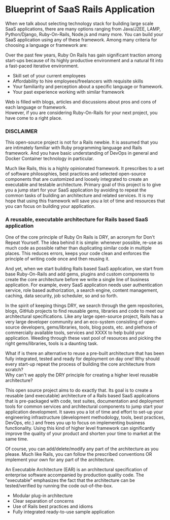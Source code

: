 
# Blueprint of SaaS Rails Application


When we talk about selecting technology stack for building large scale SaaS applications, there are many options ranging from Java/J2EE, LAMP,
Python/Django, Ruby-On-Rails, Node.js and many more. You can build your SaaS application using any of these framework.  Among many criteria for
choosing a language or framework are:

Over the past few years, Ruby On Rails has gain significant traction among start-ups because of its highly productive environment and
a natural fit into a fast-paced iterative environment.

- Skill set of your current employees
- Affordability to hire employees/freelancers with requisite skills 
- Your familiarity and perception about a specific language or framework.
- Your past experience working with similar framework

Web is filled with blogs, articles and discussions about pros and cons of each language or framework.  
However, if you are considering Ruby-On-Rails for your next project, you have come to a right place.  

### DISCLAIMER

This open-source project is not for a Rails newbie. It is assumed that you are intimately 
familiar with Ruby programming language and Rails framework. And you have basic understanding of 
DevOps in general and Docker Container technology in particular.

Much like Rails, this is a highly opinionated framework. It prescribes to a set of software philosophies, 
best practices and selected open-source components that are customized and loosely integrated to create
an executable and testable architecture. Primary goal of this project is to give you a jump start for 
your SaaS application by avoiding to repeat the common tasks of building an architecture and related 
services. It is my hope that using this framework will save you a lot of time and resources that you can
focus on building your application.
 

### A reusable, executable architecture for Rails based SaaS application


One of the core principle of Ruby On Rails is DRY, an acronym for Don't Repeat Yourself. The idea behind it is simple: whenever possible, 
re-use as much code as possible rather than duplicating similar code in multiple places. This reduces errors, keeps your code clean and 
enforces the principle of writing code once and then reusing it.
 
And yet, when we start building Rails based SaaS application, we start from base Ruby-On-Rails and add gems, plugins and custom components to create 
the core architecture before we write a single line of business application. For example, every SaaS application needs user authentication 
service, role based authorization, a search engine, content management, caching, data security, job scheduler, so and so forth.

In the spirit of keeping things DRY, we search through the gem repositories, blogs, GitHub projects to find reusable gems, libraries 
and code to meet our architectural specifications. Like any large open-source project, Rails has a very large developer community 
and an eco-system consisting of open-source developers, gems/libraries, tools, blog posts, etc. and plethora of commercially available 
tools, services and XXXX to help build your application. Weeding through these vast pool of resources and picking the right gems/libraries, 
tools is a daunting task. 
 
What if is there an alternative to reuse a pre-built architecture that has been fully integrated, tested and ready for deployment on day one!
Why should every start-up repeat the process of building the core architecture from scratch?  
Why can't we apply the DRY principle for creating a higher level reusable architecture?

This open source project aims to do exactly that. Its goal is to create a reusable (and executable) architecture of a Rails based SaaS
applications that is pre-packaged with code, test suites, documentation and deployment tools for common services and architectural 
components to jump start your application development.  It saves you a lot of time and effort to set-up your engineering infrastructure
(development methodology, tools, best practices, DevOps, etc.) and frees you up to focus on implementing business functionality.
Using this kind of higher level framework can significantly improve the quality of your product and shorten your time to market at the same time. 

Of course, you can add/delete/modify any part of the architecture as you please. Much like Rails, you can follow the prescribed 
conventions OR implement your own for any part of the architecture. 

An Executable Architecture (EAR) is an architectural specification of enterprise software accompanied by production quality code.
The "executable" emphasizes the fact that the architecture can be tested/verified by running the code out-of-the-box.

- Modular plug-in architecture
- Clear separation of concerns
- Use of Rails best practices and idioms
- Fully integrated ready-to-use sample application


<!---
### What is Enterprise Application?

Several characteristics distinguishes Enterprise Application from desktop and SaaS applications. Enterprise applications are
complex, scalable, distributed, component-based, and mission-critical. These applications are critical to businesses for
running day-to-day operations. Think of stock-trading application, airline reservation application.

These applications share common architecture concerns such as following:

- Security
- Privacy
- Data Governance
- High Availability
- Performance
- Interoperability
- Integration
- Compliance
- Provisioning and licensing

There are well defined guidelines, standards and specifications for implementing these concerns in a traditional enterprise applications.
But when we talk about SaaS applications, these concerns take up a new dimension due public/shared nature of cloud infrastructure. 
And for that reason, they require different solutions. 

This open-source projects aims to address these concerns by implementing them using best practices and thoughtfully researched and tested
gems/libraries and components. 

--->







